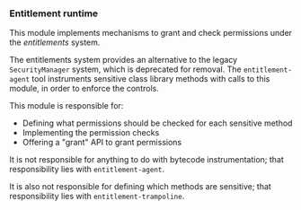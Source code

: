 ### Entitlement runtime

This module implements mechanisms to grant and check permissions under the _entitlements_ system.

The entitlements system provides an alternative to the legacy `SecurityManager` system, which is deprecated for removal.
The `entitlement-agent` tool instruments sensitive class library methods with calls to this module, in order to enforce the controls.

This module is responsible for:
- Defining what permissions should be checked for each sensitive method
- Implementing the permission checks
- Offering a "grant" API to grant permissions

It is not responsible for anything to do with bytecode instrumentation;
that responsibility lies with `entitlement-agent`.

It is also not responsible for defining which methods are sensitive;
that responsibility lies with `entitlement-trampoline`.
